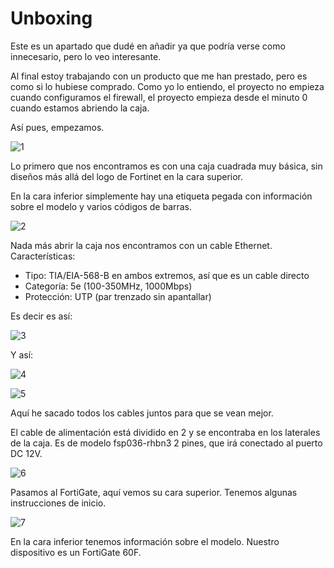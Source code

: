 # Unboxing

Este es un apartado que dudé en añadir ya que podría verse como innecesario, pero lo veo interesante.

Al final estoy trabajando con un producto que me han prestado, pero es como si lo hubiese comprado. Como yo lo entiendo, el proyecto no empieza cuando configuramos el firewall, el proyecto empieza desde el minuto 0 cuando estamos abriendo la caja.

Así pues, empezamos.

![1](images/1.jpeg)

Lo primero que nos encontramos es con una caja cuadrada muy básica, sin diseños más allá del logo de Fortinet en la cara superior.

En la cara inferior simplemente hay una etiqueta pegada con información sobre el modelo y varios códigos de barras.

![2](images/2.jpeg)

Nada más abrir la caja nos encontramos con un cable Ethernet. Características:

- Tipo: TIA/EIA-568-B en ambos extremos, así que es un cable directo
- Categoría: 5e (100-350MHz, 1000Mbps)
- Protección: UTP (par trenzado sin apantallar)

Es decir es así:

![3](images/3.png)

Y así:

![4](images/4.jpg)

![5](images/5.jpeg)

Aquí he sacado todos los cables juntos para que se vean mejor.

El cable de alimentación está dividido en 2 y se encontraba en los laterales de la caja. Es de modelo fsp036-rhbn3 2 pines, que irá conectado al puerto DC 12V.

![6](images/6.jpeg)

Pasamos al FortiGate, aquí vemos su cara superior. Tenemos algunas instrucciones de inicio.

![7](images/7.jpeg)

En la cara inferior tenemos información sobre el modelo. Nuestro dispositivo es un FortiGate 60F.
